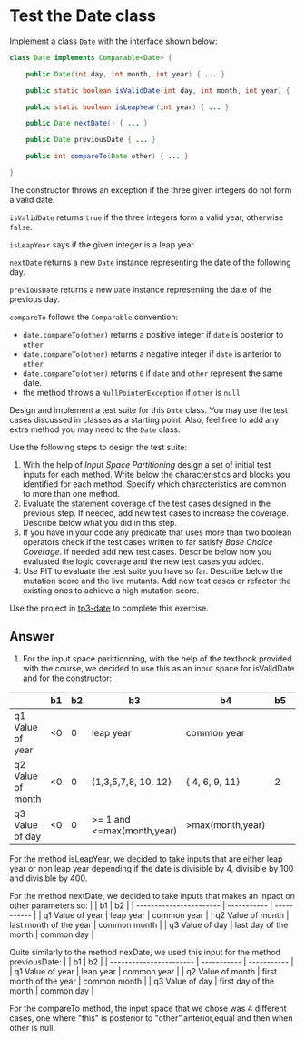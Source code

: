 # Test the Date class

Implement a class `Date` with the interface shown below:

```java
class Date implements Comparable<Date> {

    public Date(int day, int month, int year) { ... }

    public static boolean isValidDate(int day, int month, int year) { ... }

    public static boolean isLeapYear(int year) { ... }

    public Date nextDate() { ... }

    public Date previousDate { ... }

    public int compareTo(Date other) { ... }

}
```

The constructor throws an exception if the three given integers do not form a valid date.

`isValidDate` returns `true` if the three integers form a valid year, otherwise `false`.

`isLeapYear` says if the given integer is a leap year.

`nextDate` returns a new `Date` instance representing the date of the following day.

`previousDate` returns a new `Date` instance representing the date of the previous day.

`compareTo` follows the `Comparable` convention:

* `date.compareTo(other)` returns a positive integer if `date` is posterior to `other`
* `date.compareTo(other)` returns a negative integer if `date` is anterior to `other`
* `date.compareTo(other)` returns `0` if `date` and `other` represent the same date.
* the method throws a `NullPointerException` if `other` is `null` 

Design and implement a test suite for this `Date` class.
You may use the test cases discussed in classes as a starting point. 
Also, feel free to add any extra method you may need to the `Date` class.


Use the following steps to design the test suite:

1. With the help of *Input Space Partitioning* design a set of initial test inputs for each method. Write below the characteristics and blocks you identified for each method. Specify which characteristics are common to more than one method.
2. Evaluate the statement coverage of the test cases designed in the previous step. If needed, add new test cases to increase the coverage. Describe below what you did in this step.
3. If you have in your code any predicate that uses more than two boolean operators check if the test cases written to far satisfy *Base Choice Coverage*. If needed add new test cases. Describe below how you evaluated the logic coverage and the new test cases you added.
4. Use PIT to evaluate the test suite you have so far. Describe below the mutation score and the live mutants. Add new test cases or refactor the existing ones to achieve a high mutation score.

Use the project in [tp3-date](../code/tp3-date) to complete this exercise.

## Answer

1. For the input space parittionning, with the help of the textbook provided with the course, we decided to use this as an input space for isValidDate and for the constructor:

|                         | b1          | b2          | b3                          | b4                        | b5          | b6          |
| ----------------------- | ----------- | ----------- | -----------                 | -----------               | ----------- | ----------- |
| q1       Value of year  | <0          | 0           | leap year                   | common year               |             |             |
| q2       Value of month | <0          | 0           |  {1,3,5,7,8, 10, 12}        |  { 4, 6, 9, 11}           |  2          |  >12        |
| q3       Value of day   | <0          | 0           | >= 1 and <=max(month,year)  |  >max(month,year)         |             |             |

For the method isLeapYear, we decided to take inputs that are either leap year or non leap year depending if the date is divisible by 4, divisible by 100 and divisible by 400.

For the method nextDate, we decided to take inputs that makes an inpact on other parameters so:
|                         | b1                     | b2           | 
| ----------------------- | -----------            | -----------  | 
| q1       Value of year  | leap year              | common year  | 
| q2       Value of month | last month of the year | common month |
| q3       Value of day   | last day of the month  | common day   | 

Quite similarly to the method nexDate, we used this input for the method previousDate:
|                         | b1                      | b2           | 
| ----------------------- | -----------             | -----------  | 
| q1       Value of year  | leap year               | common year  | 
| q2       Value of month | first month of the year | common month |
| q3       Value of day   | first day of the month  | common day   | 

For the compareTo method, the input space that we chose was 4 different cases, one where "this" is posterior to "other",anterior,equal and then when other is null.
